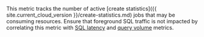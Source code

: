This metric tracks the number of active [create statistics]({{ site.current_cloud_version }}/create-statistics.md) jobs that may be consuming resources. Ensure that foreground SQL traffic is not impacted by correlating this metric with [SQL latency](#sql.service.latency) and [query volume](#sql.select.count) metrics.